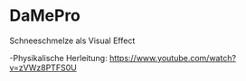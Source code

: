 # DaMePro
Schneeschmelze als Visual Effect

-Physikalische Herleitung:
https://www.youtube.com/watch?v=zVWz8PTFS0U
